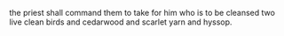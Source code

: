 the priest shall command them to take for him who is to be cleansed two live clean birds and cedarwood and scarlet yarn and hyssop.
